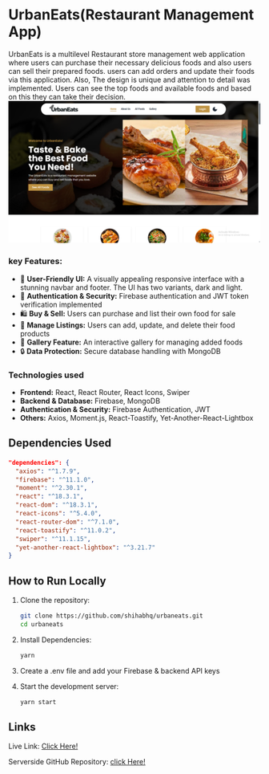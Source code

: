 # UrbanEats(Restaurant Management App)

UrbanEats is a multilevel Restaurant store management web application where users can purchase their necessary delicious foods and also users can sell their prepared foods. users can add orders and update their foods via this application. Also, The design is unique and attention to detail was implemented. Users can see the top foods and available foods and based on this they can take their decision.
![UrbanEats Screenshot](public/screenshot.png)

### key Features:

- 🚀 **User-Friendly UI:** A visually appealing responsive interface with a stunning navbar and footer. The UI has two variants, dark and light.
- 🔐 **Authentication & Security:** Firebase authentication and JWT token verification implemented
- 🛍 **Buy & Sell:** Users can purchase and list their own food for sale
- 🔄 **Manage Listings:** Users can add, update, and delete their food products
- 📸 **Gallery Feature:** An interactive gallery for managing added foods
- 🔒 **Data Protection:** Secure database handling with MongoDB

### Technologies used

- **Frontend:** React, React Router, React Icons, Swiper
- **Backend & Database:** Firebase, MongoDB
- **Authentication & Security:** Firebase Authentication, JWT
- **Others:** Axios, Moment.js, React-Toastify, Yet-Another-React-Lightbox

## Dependencies Used

```json
"dependencies": {
  "axios": "^1.7.9",
  "firebase": "^11.1.0",
  "moment": "^2.30.1",
  "react": "^18.3.1",
  "react-dom": "^18.3.1",
  "react-icons": "^5.4.0",
  "react-router-dom": "^7.1.0",
  "react-toastify": "^11.0.2",
  "swiper": "^11.1.15",
  "yet-another-react-lightbox": "^3.21.7"
}
```

## How to Run Locally

1. Clone the repository:
   ```bash
   git clone https://github.com/shihabhq/urbaneats.git
   cd urbaneats
   ```
2. Install Dependencies:
   ```bash
   yarn
   ```
3. Create a .env file and add your Firebase & backend API keys

4. Start the development server:
   ```bash
   yarn start
   ```

## Links

Live Link: [Click Here!](https://urbaneats-72385.web.app/)

Serverside GitHub Repository: [click Here!](https://github.com/shihabhq/urbaneats-server)
